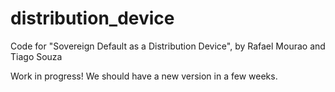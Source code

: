 # distribution_device
Code for "Sovereign Default as a Distribution Device", by Rafael Mourao and Tiago Souza

Work in progress! We should have a new version in a few weeks.
